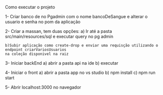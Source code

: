 Como executar o projeto

1- Criar banco de no Pgadmin com o nome bancoDeSangue e alterar o usuario e senha no pom da aplicação

2- Criar a massan, tem duas opções:
    a) Ir até a pasta src/main/resources/sql e executar query no pg admin

    b)Subir aplicação como create-drop e enviar uma requisção utilizando o endpoint criarVariosUsuarios
    na coleção disponivel na raiz

3- Iniciar backEnd
   a) abrir a pasta api na ide 
   b) executar

4- Iniciar o front
   a) abrir a pasta app no vs studio
   b) npm install
   c) npm run start

5- Abrir localhost:3000 no navegador